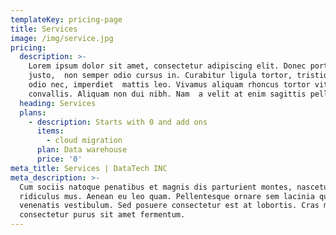 ```yaml
---
templateKey: pricing-page
title: Services
image: /img/service.jpg
pricing:
  description: >-
    Lorem ipsum dolor sit amet, consectetur adipiscing elit. Donec porta justo
    justo,  non semper odio cursus in. Curabitur ligula tortor, tristique non
    odio nec, imperdiet  mattis leo. Vivamus aliquam rhoncus tortor vitae
    convallis. Aliquam non dui nibh. Nam  a velit at enim sagittis pellentesque.
  heading: Services
  plans:
    - description: Starts with 0 and add ons
      items:
        - cloud migration
      plan: Data warehouse
      price: '0'
meta_title: Services | DataTech INC
meta_description: >-
  Cum sociis natoque penatibus et magnis dis parturient montes, nascetur
  ridiculus mus. Aenean eu leo quam. Pellentesque ornare sem lacinia quam
  venenatis vestibulum. Sed posuere consectetur est at lobortis. Cras mattis
  consectetur purus sit amet fermentum.
---
```


